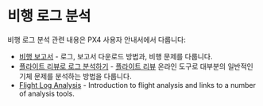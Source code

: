 # 비행 로그 분석

비행 로그 분석 관련 내용은 PX4 사용자 안내서에서 다룹니다:

- [비행 보고서](https://docs.px4.io/master/en/getting_started/flight_reporting.html) - 로그, 보고서 다운로드 방법과, 비행 문제를 다룹니다.
- [플라이트 리뷰로 로그 분석하기](https://docs.px4.io/master/en/log/flight_review.html) - [플라이트 리뷰](https://logs.px4.io/) 온라인 도구로 대부분의 일반적인 기체 문제를 분석하는 방법을 다룹니다.
- [Flight Log Analysis](https://docs.px4.io/master/en/log/flight_log_analysis.html) - Introduction to flight analysis and links to a number of analysis tools.